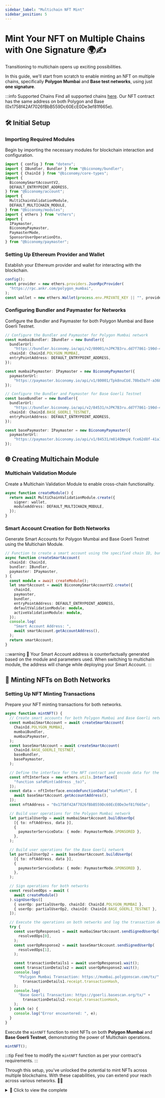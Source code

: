 ```yaml
---
sidebar_label: "Multichain NFT Mint"
sidebar_position: 5
---
```


# Mint Your NFT on Multiple Chains with One Signature 🌍✍️

Transitioning to multichain opens up exciting possibilities.

In this guide, we'll start from scratch to enable minting an NFT on multiple chains, specifically **Polygon Mumbai** and **Base test networks**, using just **one signature**.

:::info Supported Chains
Find all supported chains [here](https://docs.biconomy.io/supportedchains/). Our NFT contract has the same address on both Polygon and Base (0x1758f42Af7026fBbB559Dc60EcE0De3ef81f665e).

## 🛠️ Initial Setup

### Importing Required Modules

Begin by importing the necessary modules for blockchain interaction and configuration.

```typescript
import { config } from "dotenv";
import { IBundler, Bundler } from "@biconomy/bundler";
import { ChainId } from "@biconomy/core-types";
import {
  BiconomySmartAccountV2,
  DEFAULT_ENTRYPOINT_ADDRESS,
} from "@biconomy/account";
import {
  MultiChainValidationModule,
  DEFAULT_MULTICHAIN_MODULE,
} from "@biconomy/modules";
import { ethers } from "ethers";
import {
  IPaymaster,
  BiconomyPaymaster,
  PaymasterMode,
  SponsorUserOperationDto,
} from "@biconomy/paymaster";
```

### Setting Up Ethereum Provider and Wallet

Establish your Ethereum provider and wallet for interacting with the blockchain.

```typescript
config();
const provider = new ethers.providers.JsonRpcProvider(
  "https://rpc.ankr.com/polygon_mumbai",
);
const wallet = new ethers.Wallet(process.env.PRIVATE_KEY || "", provider);
```

### Configuring Bundler and Paymaster for Networks

Configure the Bundler and Paymaster for both Polygon Mumbai and Base Goerli Testnet.

```typescript
// Configure the Bundler and Paymaster for Polygon Mumbai network
const mumbaiBundler: IBundler = new Bundler({
  bundlerUrl:
    "https://bundler.biconomy.io/api/v2/80001/nJPK7B3ru.dd7f7861-190d-41bd-af80-6877f74b8f44",
  chainId: ChainId.POLYGON_MUMBAI,
  entryPointAddress: DEFAULT_ENTRYPOINT_ADDRESS,
});

const mumbaiPaymaster: IPaymaster = new BiconomyPaymaster({
  paymasterUrl:
    "https://paymaster.biconomy.io/api/v1/80001/Tpk8nuCUd.70bd3a7f-a368-4e5a-af14-80c7f1fcda1a",
});

// Configure the Bundler and Paymaster for Base Goerli Testnet
const baseBundler = new Bundler({
  bundlerUrl:
    "https://bundler.biconomy.io/api/v2/84531/nJPK7B3ru.dd7f7861-190d-41bd-af80-6877f74b8f44",
  chainId: ChainId.BASE_GOERLI_TESTNET,
  entryPointAddress: DEFAULT_ENTRYPOINT_ADDRESS,
});

const basePaymaster: IPaymaster = new BiconomyPaymaster({
  paymasterUrl:
    "https://paymaster.biconomy.io/api/v1/84531/m814QNmpW.fce62d8f-41a1-42d8-9f0d-2c65c10abe9a",
});
```

## 🌐 Creating Multichain Module

### Multichain Validation Module

Create a Multichain Validation Module to enable cross-chain functionality.

```typescript
async function createModule() {
  return await MultiChainValidationModule.create({
    signer: wallet,
    moduleAddress: DEFAULT_MULTICHAIN_MODULE,
  });
}
```

### Smart Account Creation for Both Networks

Generate Smart Accounts for Polygon Mumbai and Base Goerli Testnet using the Multichain Module.

```typescript
// Function to create a smart account using the specified chain ID, bundler, and paymaster
async function createSmartAccount(
  chainId: ChainId,
  bundler: IBundler,
  paymaster: IPaymaster,
) {
  const module = await createModule();
  let smartAccount = await BiconomySmartAccountV2.create({
    chainId,
    paymaster,
    bundler,
    entryPointAddress: DEFAULT_ENTRYPOINT_ADDRESS,
    defaultValidationModule: module,
    activeValidationModule: module,
  });
  console.log(
    "Smart Account Address: ",
    await smartAccount.getAccountAddress(),
  );
  return smartAccount;
}
```

:::warning
🚨 Your Smart Account address is counterfactually generated based on the module and parameters used. When switching to multichain module, the address will change while deploying your Smart Account.
:::

## 🎨 Minting NFTs on Both Networks

### Setting Up NFT Minting Transactions

Prepare your NFT minting transactions for both networks.

```typescript
async function mintNFT() {
  // Create smart accounts for both Polygon Mumbai and Base Goerli networks
  const mumbaiSmartAccount = await createSmartAccount(
    ChainId.POLYGON_MUMBAI,
    mumbaiBundler,
    mumbaiPaymaster,
  );
  const baseSmartAccount = await createSmartAccount(
    ChainId.BASE_GOERLI_TESTNET,
    baseBundler,
    basePaymaster,
  );

  // Define the interface for the NFT contract and encode data for the 'safeMint' function
  const nftInterface = new ethers.utils.Interface([
    "function safeMint(address _to)",
  ]);
  const data = nftInterface.encodeFunctionData("safeMint", [
    await baseSmartAccount.getAccountAddress(),
  ]);
  const nftAddress = "0x1758f42Af7026fBbB559Dc60EcE0De3ef81f665e";

  // Build user operations for the Polygon Mumbai network
  let partialUserOp = await mumbaiSmartAccount.buildUserOp(
    [{ to: nftAddress, data }],
    {
      paymasterServiceData: { mode: PaymasterMode.SPONSORED },
    },
  );

  // Build user operations for the Base Goerli network
  let partialUserOp2 = await baseSmartAccount.buildUserOp(
    [{ to: nftAddress, data }],
    {
      paymasterServiceData: { mode: PaymasterMode.SPONSORED },
    },
  );

  // Sign operations for both networks
  const resolvedOps = await (
    await createModule()
  ).signUserOps([
    { userOp: partialUserOp, chainId: ChainId.POLYGON_MUMBAI },
    { userOp: partialUserOp2, chainId: ChainId.BASE_GOERLI_TESTNET },
  ]);

  // Execute the operations on both networks and log the transaction details
  try {
    const userOpResponse1 = await mumbaiSmartAccount.sendSignedUserOp(
      resolvedOps[0],
    );
    const userOpResponse2 = await baseSmartAccount.sendSignedUserOp(
      resolvedOps[1],
    );

    const transactionDetails1 = await userOpResponse1.wait();
    const transactionDetails2 = await userOpResponse2.wait();
    console.log(
      "Polygon Mumbai Transaction: https://mumbai.polygonscan.com/tx/" +
        transactionDetails1.receipt.transactionHash,
    );
    console.log(
      "Base Goerli Transaction: https://goerli.basescan.org/tx/" +
        transactionDetails2.receipt.transactionHash,
    );
  } catch (e) {
    console.log("Error encountered: ", e);
  }
}
```

Execute the `mintNFT` function to mint NFTs on both **Polygon Mumbai** and **Base Goerli Testnet**, demonstrating the power of Multichain operations.

```typescript
mintNFT();
```

:::tip
Feel free to modify the `mintNFT` function as per your contract's requirements.
:::

Through this setup, you've unlocked the potential to mint NFTs across multiple blockchains. With these capabilities, you can extend your reach across various networks. 🚀💡

<details>
  <summary>📝 Click to view the complete</summary>

```typescript
import { config } from "dotenv";
import { IBundler, Bundler } from "@biconomy/bundler";
import { ChainId } from "@biconomy/core-types";
import {
  BiconomySmartAccountV2,
  DEFAULT_ENTRYPOINT_ADDRESS,
} from "@biconomy/account";
import {
  MultiChainValidationModule,
  DEFAULT_MULTICHAIN_MODULE,
} from "@biconomy/modules";
import { ethers } from "ethers";
import {
  IPaymaster,
  BiconomyPaymaster,
  PaymasterMode,
  SponsorUserOperationDto,
} from "@biconomy/paymaster";

config();
const provider = new ethers.providers.JsonRpcProvider(
  "https://rpc.ankr.com/polygon_mumbai",
);
const wallet = new ethers.Wallet(process.env.PRIVATE_KEY || "", provider);

// Configure the Bundler and Paymaster for Polygon Mumbai network
const mumbaiBundler: IBundler = new Bundler({
  bundlerUrl:
    "https://bundler.biconomy.io/api/v2/80001/nJPK7B3ru.dd7f7861-190d-41bd-af80-6877f74b8f44",
  chainId: ChainId.POLYGON_MUMBAI,
  entryPointAddress: DEFAULT_ENTRYPOINT_ADDRESS,
});

const mumbaiPaymaster: IPaymaster = new BiconomyPaymaster({
  paymasterUrl:
    "https://paymaster.biconomy.io/api/v1/80001/Tpk8nuCUd.70bd3a7f-a368-4e5a-af14-80c7f1fcda1a",
});

// Configure the Bundler and Paymaster for Base Goerli Testnet
const baseBundler = new Bundler({
  bundlerUrl:
    "https://bundler.biconomy.io/api/v2/84531/nJPK7B3ru.dd7f7861-190d-41bd-af80-6877f74b8f44",
  chainId: ChainId.BASE_GOERLI_TESTNET,
  entryPointAddress: DEFAULT_ENTRYPOINT_ADDRESS,
});

const basePaymaster: IPaymaster = new BiconomyPaymaster({
  paymasterUrl:
    "https://paymaster.biconomy.io/api/v1/84531/m814QNmpW.fce62d8f-41a1-42d8-9f0d-2c65c10abe9a",
});

async function createModule() {
  return await MultiChainValidationModule.create({
    signer: wallet,
    moduleAddress: DEFAULT_MULTICHAIN_MODULE,
  });
}

// Function to create a smart account using the specified chain ID, bundler, and paymaster
async function createSmartAccount(
  chainId: ChainId,
  bundler: IBundler,
  paymaster: IPaymaster,
) {
  const module = await createModule();
  let smartAccount = await BiconomySmartAccountV2.create({
    chainId,
    paymaster,
    bundler,
    entryPointAddress: DEFAULT_ENTRYPOINT_ADDRESS,
    defaultValidationModule: module,
    activeValidationModule: module,
  });
  console.log(
    "Smart Account Address: ",
    await smartAccount.getAccountAddress(),
  );
  return smartAccount;
}

async function mintNFT() {
  // Create smart accounts for both Polygon Mumbai and Base Goerli networks
  const mumbaiSmartAccount = await createSmartAccount(
    ChainId.POLYGON_MUMBAI,
    mumbaiBundler,
    mumbaiPaymaster,
  );
  const baseSmartAccount = await createSmartAccount(
    ChainId.BASE_GOERLI_TESTNET,
    baseBundler,
    basePaymaster,
  );

  // Define the interface for the NFT contract and encode data for the 'safeMint' function
  const nftInterface = new ethers.utils.Interface([
    "function safeMint(address _to)",
  ]);
  const data = nftInterface.encodeFunctionData("safeMint", [
    await baseSmartAccount.getAccountAddress(),
  ]);
  const nftAddress = "0x1758f42Af7026fBbB559Dc60EcE0De3ef81f665e";

  // Build user operations for the Polygon Mumbai network
  let partialUserOp = await mumbaiSmartAccount.buildUserOp(
    [{ to: nftAddress, data }],
    {
      paymasterServiceData: { mode: PaymasterMode.SPONSORED },
    },
  );

  // Build user operations for the Base Goerli network
  let partialUserOp2 = await baseSmartAccount.buildUserOp(
    [{ to: nftAddress, data }],
    {
      paymasterServiceData: { mode: PaymasterMode.SPONSORED },
    },
  );

  // Sign operations for both networks
  const resolvedOps = await (
    await createModule()
  ).signUserOps([
    { userOp: partialUserOp, chainId: ChainId.POLYGON_MUMBAI },
    { userOp: partialUserOp2, chainId: ChainId.BASE_GOERLI_TESTNET },
  ]);

  // Execute the operations on both networks and log the transaction details
  try {
    const userOpResponse1 = await mumbaiSmartAccount.sendSignedUserOp(
      resolvedOps[0],
    );
    const userOpResponse2 = await baseSmartAccount.sendSignedUserOp(
      resolvedOps[1],
    );

    const transactionDetails1 = await userOpResponse1.wait();
    const transactionDetails2 = await userOpResponse2.wait();
    console.log(
      "Polygon Mumbai Transaction: https://mumbai.polygonscan.com/tx/" +
        transactionDetails1.receipt.transactionHash,
    );
    console.log(
      "Base Goerli Transaction: https://goerli.basescan.org/tx/" +
        transactionDetails2.receipt.transactionHash,
    );
  } catch (e) {
    console.log("Error encountered: ", e);
  }
}

mintNFT();
```

</details>
